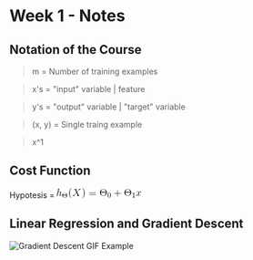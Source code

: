 # Week 1 - Notes


## Notation of the Course

> m   = Number of training examples

> x's = "input" variable | feature

> y's = "output" variable | "target" variable

> (x, y) = Single traing example

> x^1

## Cost Function

Hypotesis = ![Hypothesis](https://github.com/akliemke/dailylog/blob/master/2018/MLCoursera/Week%201/images/CodeCogsEqn.gif)
## Linear Regression and Gradient Descent

![Gradient Descent GIF Example](https://raw.githubusercontent.com/mattnedrich/GradientDescentExample/master/gradient_descent_example.gif)